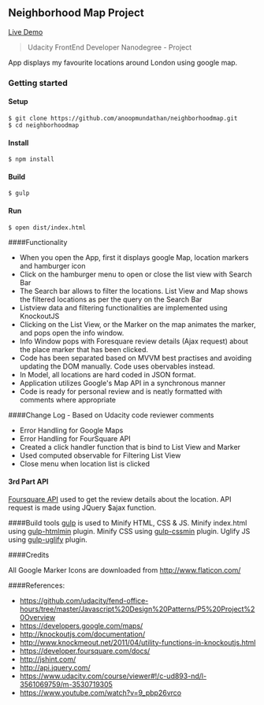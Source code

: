 ## Neighborhood Map Project

[Live Demo](http://anoopmundathan.github.io/neighborhoodmap/dist)

> Udacity FrontEnd Developer Nanodegree - Project

App displays my favourite locations around London using google map.

### Getting started
#### Setup
```
$ git clone https://github.com/anoopmundathan/neighborhoodmap.git
$ cd neighborhoodmap
```
#### Install
```
$ npm install
```
#### Build
```
$ gulp
```
#### Run
```
$ open dist/index.html
```

####Functionality

* When you open the App, first it displays google Map, location markers and hamburger icon
* Click on the hamburger menu to open or close the list view with Search Bar
* The Search bar allows to filter the locations. List View and Map shows the filtered locations as per the query on the Search Bar
* Listview data and filtering functionalities are implemented using KnockoutJS
* Clicking on the List View, or the Marker on the map  animates the marker, and pops open the info window.
* Info Window pops with Foresquare review details (Ajax request) about the place marker that has been clicked.
* Code has been separated based on MVVM best practises and avoiding updating the DOM manually. Code uses obervables instead.
* In Model, all locations are hard coded in JSON format.
* Application utilizes Google's Map API in a synchronous manner
* Code is ready for personal review and is neatly formatted with comments where appropriate

####Change Log - Based on Udacity code reviewer comments 
* Error Handling for Google Maps
* Error Handling for FourSquare API
* Created a click handler function that is bind to List View and Marker
* Used computed observable for Filtering List View
* Close menu when location list is clicked

#### 3rd Part API
[Foursquare API]( https://developer.foursquare.com/docs/) used to get the review details about the location. API request is made using JQuery $ajax function.

####Build tools
[gulp](http://gulpjs.com/) is used to Minify HTML, CSS & JS.
 Minify index.html  using [gulp-htmlmin](https://www.npmjs.com/package/gulp-htmlmin) plugin.
 Minify CSS using [gulp-cssmin](https://www.npmjs.com/package/gulp-cssmin) plugin.
 Uglify JS using [gulp-uglify](https://www.npmjs.com/package/gulp-uglify) plugin.

####Credits

All Google Marker Icons are downloaded from http://www.flaticon.com/

####References:
* https://github.com/udacity/fend-office-hours/tree/master/Javascript%20Design%20Patterns/P5%20Project%20Overview
* https://developers.google.com/maps/
* http://knockoutjs.com/documentation/
* http://www.knockmeout.net/2011/04/utility-functions-in-knockoutjs.html
* https://developer.foursquare.com/docs/
* http://jshint.com/
* http://api.jquery.com/
* https://www.udacity.com/course/viewer#!/c-ud893-nd/l-3561069759/m-3530719305
* https://www.youtube.com/watch?v=9_pbp26vrco
